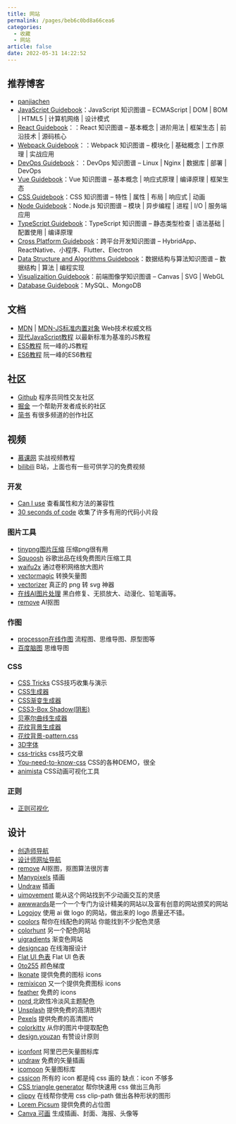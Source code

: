 ```yaml
---
title: 网站
permalink: /pages/beb6c0bd8a66cea6
categories:
  - 收藏
  - 网站
article: false
date: 2022-05-31 14:22:52
---
```


## 推荐博客
* [panjiachen](https://panjiachen.github.io/awesome-bookmarks/)
* [JavaScript Guidebook](https://tsejx.github.io/javascript-guidebook/)：JavaScript 知识图谱 – ECMAScript | DOM | BOM | HTML5 | 计算机网络 | 设计模式
* [React Guidebook](https://tsejx.github.io/react-guidebook/)：：React 知识图谱 – 基本概念 | 进阶用法 | 框架生态 | 前沿技术 | 源码核心
* [Webpack Guidebook](https://tsejx.github.io/webpack-guidebook/)：：Webpack 知识图谱 – 模块化 | 基础概念 | 工作原理 | 实战应用
* [DevOps Guidebook](https://tsejx.github.io/devops-guidebook/)：：DevOps 知识图谱 – Linux | Nginx | 数据库 | 部署 | DevOps
* [Vue Guidebook](https://tsejx.github.io/vue-guidebook/)：Vue 知识图谱 – 基本概念 | 响应式原理 | 编译原理 | 框架生态
* [CSS Guidebook](https://tsejx.github.io/css-guidebook/)：CSS 知识图谱 – 特性 | 属性 | 布局 | 响应式 | 动画
* [Node Guidebook](https://tsejx.github.io/node-guidebook/)：Node.js 知识图谱 – 模块 | 异步编程 | 进程 | I/O | 服务端应用
* [TypeScript Guidebook](https://tsejx.github.io/typescript-guidebook/)：TypeScript 知识图谱 – 静态类型检查 | 语法基础 | 配置使用 | 编译原理
* [Cross Platform Guidebook](https://tsejx.github.io/cross-platform-guidebook/)：跨平台开发知识图谱 – HybridApp、ReactNative、小程序、Flutter、Electron
* [Data Structure and Algorithms Guidebook](https://tsejx.github.io/data-structure-and-algorithms-guidebook/)：数据结构与算法知识图谱 – 数据结构 | 算法 | 编程实现
* [Visualizaition Guidebook](https://tsejx.github.io/visualization-guidebook/)：前端图像学知识图谱 – Canvas | SVG | WebGL
* [Database Guidebook](https://tsejx.github.io/database-guidebook/)：MySQL、MongoDB

<!-- more -->

## 文档
* [MDN](https://developer.mozilla.org/zh-CN/docs/Web) | [MDN-JS标准内置对象](https://developer.mozilla.org/zh-CN/docs/Web/JavaScript/Reference/Global_Objects) Web技术权威文档
* [现代JavaScript教程](https://zh.javascript.info) 以最新标准为基准的JS教程
* [ES5教程](https://wangdoc.com/javascript/) 阮一峰的JS教程
* [ES6教程](http://es6.ruanyifeng.com/) 阮一峰的ES6教程

## 社区
* [Github](https://github.com/) 程序员同性交友社区
* [掘金](https://juejin.im/) 一个帮助开发者成长的社区
* [简书](https://www.jianshu.com/) 有很多频道的创作社区

## 视频
* [慕课网](https://www.imooc.com/) 实战视频教程
* [bilibili](https://www.bilibili.com/) B站，上面也有一些可供学习的免费视频

### 开发
* [Can I use](https://caniuse.com/) 查看属性和方法的兼容性
* [30 seconds of code](https://30secondsofcode.org/) 收集了许多有用的代码小片段

### 图片工具
* [tinypng图片压缩](https://tinypng.com) 压缩png很有用
* [Squoosh](https://squoosh.app/) 谷歌出品在线免费图片压缩工具
* [waifu2x](http://waifu2x.udp.jp/) 通过卷积网络放大图片
* [vectormagic](https://vectormagic.com/) 转换矢量图
* [vectorizer](https://www.vectorizer.io/) 真正的 png 转 svg 神器
* [在线AI图片处理](https://photo.opencool.cn/) 黑白修复、无损放大、动漫化、铅笔画等。
* [remove](https://www.remove.bg/zh) AI抠图

### 作图
* [processon在线作图](https://www.processon.com/) 流程图、思维导图、原型图等
* [百度脑图](https://naotu.baidu.com) 思维导图

### CSS
* [CSS Tricks](http://css-tricks.neatbang.com/) CSS技巧收集与演示
* [CSS生成器](https://neumorphism.io/)
* [CSS渐变生成器](https://www.colorzilla.com/gradient-editor/)
* [CSS3-Box Shadow(阴影)](https://www.html.cn/tool/css3Preview/Box-Shadow.html)
* [贝塞尔曲线生成器	](https://cubic-bezier.com)
* [花纹背景生成器](http://www.heropatterns.com/)
* [花纹背景-pattern.css](https://github.com/bansal-io/pattern.css)
* [3D字体](https://bennettfeely.com/ztext/)
* [css-tricks](https://css-tricks.com/) css技巧文章
* [You-need-to-know-css](https://lhammer.cn/You-need-to-know-css/#/zh-cn/) CSS的各种DEMO，很全
* [animista](https://animista.net/) CSS动画可视化工具

### 正则
* [正则可视化](https://regex101.com/)


## 设计
- [创造师导航](http://chuangzaoshi.com/)
- [设计师网址导航](http://hao.uisdc.com/)
- [remove](https://www.remove.bg/zh) AI抠图，抠图算法很厉害
- [Manypixels](https://www.manypixels.co/gallery/) 插画
- [Undraw](https://undraw.co/illustrations) 插画
- [uimovement](https://uimovement.com/) 能从这个网站找到不少动画交互的灵感
- [awwwards](https://www.awwwards.com/)是一个一个专门为设计精美的网站以及富有创意的网站颁奖的网站
- [Logojoy](https://logojoy.com/) 使用 ai 做 logo 的网站，做出来的 logo 质量还不错。
- [coolors](https://coolors.co/) 帮你在线配色的网站 你能找到不少配色灵感
- [colorhunt](http://colorhunt.co/) 另一个配色网站
- [uigradients](https://uigradients.com/#SummerDog) 渐变色网站
- [designcap](https://www.designcap.com/) 在线海报设计
- [Flat UI 色表](https://flatuicolors.com/) Flat UI 色表
- [0to255](https://www.0to255.com/) 颜色梯度
- [Ikonate](https://github.com/mikolajdobrucki/ikonate) 提供免费的图标 icons
- [remixicon](https://remixicon.com/) 又一个提供免费图标 icons
- [feather](https://github.com/feathericons/feather) 免费的 icons
- [nord ](https://github.com/arcticicestudio/nord) 北欧性冷淡风主题配色
- [Unsplash](https://unsplash.com/) 提供免费的高清图片
- [Pexels](https://www.pexels.com/zh-cn/) 提供免费的高清图片
- [colorkitty](https://colorkitty.com/) 从你的图片中提取配色
- [design.youzan](http://design.youzan.com/) 有赞设计原则
* [iconfont](https://www.iconfont.cn/) 阿里巴巴矢量图标库
* [undraw](https://undraw.co/illustrations) 免费的矢量插画
* [icomoon](https://icomoon.io/) 矢量图标库
* [cssicon](http://cssicon.space/#/) 所有的 icon 都是纯 css 画的 缺点：icon 不够多
* [CSS triangle generator](http://apps.eky.hk/css-triangle-generator/) 帮你快速用 css 做出三角形
* [clippy](http://bennettfeely.com/clippy/) 在线帮你使用 css clip-path 做出各种形状的图形
* [Lorem Picsum](https://picsum.photos/) 提供免费的占位图
* [Canva 可画](https://www.canva.cn/) 生成插画、封面、海报、头像等
